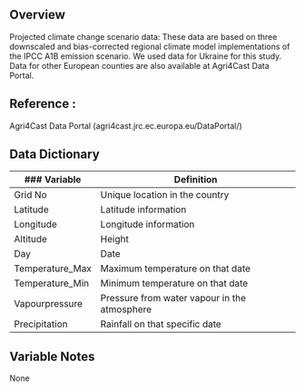 ## Overview

Projected climate change scenario data: These data are based on three
downscaled and bias-corrected regional climate model implementations of the IPCC
A1B emission scenario. We used data for Ukraine for this study. Data for other
European counties are also available at Agri4Cast Data Portal.


## Reference :
Agri4Cast Data Portal (agri4cast.jrc.ec.europa.eu/DataPortal/)

## Data Dictionary


| ### Variable        	| Definition                                   	|
|-----------------	|----------------------------------------------	|
| Grid No         	| Unique location in the country               	|
| Latitude        	| Latitude information                         	|
| Longitude       	| Longitude information                        	|
| Altitude        	| Height                                       	|
| Day             	| Date                                         	|
| Temperature_Max 	| Maximum temperature on that date             	|
| Temperature_Min 	| Minimum temperature on that date             	|
| Vapourpressure  	| Pressure from water vapour in the atmosphere 	|
| Precipitation   	| Rainfall on that specific date               	|


## Variable Notes
None